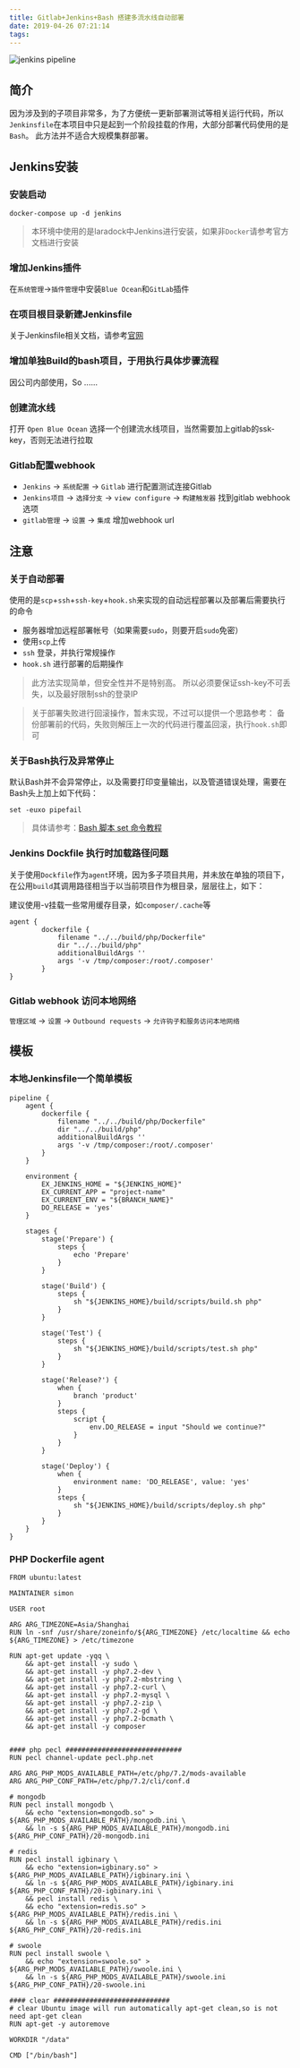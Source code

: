 ```yaml
---
title: Gitlab+Jenkins+Bash 搭建多流水线自动部署
date: 2019-04-26 07:21:14
tags:
---
```


![jenkins pipeline](/images/jenkins-gitlab-bash/1.png "jenkins pipeline")


## 简介
因为涉及到的子项目非常多，为了方便统一更新部署测试等相关运行代码，所以`Jenkinsfile`在本项目中只是起到一个阶段挂载的作用，大部分部署代码使用的是`Bash`。
此方法并不适合大规模集群部署。

## Jenkins安装

### 安装启动
```
docker-compose up -d jenkins
```
> 本环境中使用的是laradock中Jenkins进行安装，如果非`Docker`请参考官方文档进行安装

### 增加Jenkins插件
在`系统管理`->`插件管理`中安装`Blue Ocean`和`GitLab`插件

### 在项目根目录新建Jenkinsfile

关于Jenkinsfile相关文档，请参考[官网](https://jenkins.io/zh/doc/book/pipeline/)




### 增加单独Build的bash项目，于用执行具体步骤流程

因公司内部使用，So ......


### 创建流水线

打开 `Open Blue Ocean` 选择一个创建流水线项目，当然需要加上gitlab的ssk-key，否则无法进行拉取

### Gitlab配置webhook
- `Jenkins` -> `系统配置` -> `Gitlab` 进行配置测试连接Gitlab
- `Jenkins项目` -> `选择分支` -> `view configure` -> `构建触发器` 找到gitlab webhook选项
- `gitlab管理` -> `设置` -> `集成` 增加webhook url

## 注意

### 关于自动部署
使用的是`scp`+`ssh`+`ssh-key`+`hook.sh`来实现的自动远程部署以及部署后需要执行的命令
- 服务器增加远程部署帐号（如果需要`sudo`，则要开启`sudo`免密）
- 使用`scp`上传
- `ssh` 登录，并执行常规操作
- `hook.sh` 进行部署的后期操作

> 此方法实现简单，但安全性并不是特别高。
    所以必须要保证ssh-key不可丢失，以及最好限制ssh的登录IP

> 关于部署失败进行回滚操作，暂未实现，不过可以提供一个思路参考：
备份部署前的代码，失败则解压上一次的代码进行覆盖回滚，执行`hook.sh`即可

### 关于Bash执行及异常停止
默认Bash并不会异常停止，以及需要打印变量输出，以及管道错误处理，需要在Bash头上加上如下代码：
```
set -euxo pipefail
```
> 具体请参考：[Bash 脚本 set 命令教程](http://www.ruanyifeng.com/blog/2017/11/bash-set.html?utm_source=tool.lu)

### Jenkins Dockfile 执行时加载路径问题
关于使用`Dockfile`作为`agent`环境，因为多子项目共用，并未放在单独的项目下，在公用`build`其调用路径相当于以当前项目作为根目录，层层往上，如下：

建议使用-v挂载一些常用缓存目录，如`composer/.cache`等

```
agent {
        dockerfile {
            filename "../../build/php/Dockerfile"
            dir "../../build/php"
            additionalBuildArgs ''
            args '-v /tmp/composer:/root/.composer'
        }
}
```

### Gitlab webhook 访问本地网络
`管理区域` -> `设置` -> `Outbound requests` -> `允许钩子和服务访问本地网络`

## 模板

### 本地Jenkinsfile一个简单模板
```
pipeline {
    agent {
        dockerfile {
            filename "../../build/php/Dockerfile"
            dir "../../build/php"
            additionalBuildArgs ''
            args '-v /tmp/composer:/root/.composer'
        }
    }

    environment {
        EX_JENKINS_HOME = "${JENKINS_HOME}"
        EX_CURRENT_APP = "project-name"
        EX_CURRENT_ENV = "${BRANCH_NAME}"
        DO_RELEASE = 'yes'
    }

    stages {
        stage('Prepare') {
            steps {
                echo 'Prepare'
            }
        }

        stage('Build') {
            steps {
                sh "${JENKINS_HOME}/build/scripts/build.sh php"
            }
        }

        stage('Test') {
            steps {
                sh "${JENKINS_HOME}/build/scripts/test.sh php"
            }
        }

        stage('Release?') {
            when {
                branch 'product'
            }
            steps {
                script {
                    env.DO_RELEASE = input "Should we continue?"
                }
            }
        }

        stage('Deploy') {
            when {
                environment name: 'DO_RELEASE', value: 'yes'
            }
            steps {
                sh "${JENKINS_HOME}/build/scripts/deploy.sh php"
            }
        }
    }
}
```

### PHP Dockerfile agent
```
FROM ubuntu:latest

MAINTAINER simon

USER root

ARG ARG_TIMEZONE=Asia/Shanghai
RUN ln -snf /usr/share/zoneinfo/${ARG_TIMEZONE} /etc/localtime && echo ${ARG_TIMEZONE} > /etc/timezone

RUN apt-get update -yqq \
    && apt-get install -y sudo \
    && apt-get install -y php7.2-dev \
    && apt-get install -y php7.2-mbstring \
    && apt-get install -y php7.2-curl \
    && apt-get install -y php7.2-mysql \
    && apt-get install -y php7.2-zip \
    && apt-get install -y php7.2-gd \
    && apt-get install -y php7.2-bcmath \
    && apt-get install -y composer


#### php pecl #############################
RUN pecl channel-update pecl.php.net

ARG ARG_PHP_MODS_AVAILABLE_PATH=/etc/php/7.2/mods-available
ARG ARG_PHP_CONF_PATH=/etc/php/7.2/cli/conf.d

# mongodb
RUN pecl install mongodb \
    && echo "extension=mongodb.so" > ${ARG_PHP_MODS_AVAILABLE_PATH}/mongodb.ini \
    && ln -s ${ARG_PHP_MODS_AVAILABLE_PATH}/mongodb.ini ${ARG_PHP_CONF_PATH}/20-mongodb.ini

# redis
RUN pecl install igbinary \
    && echo "extension=igbinary.so" > ${ARG_PHP_MODS_AVAILABLE_PATH}/igbinary.ini \
    && ln -s ${ARG_PHP_MODS_AVAILABLE_PATH}/igbinary.ini ${ARG_PHP_CONF_PATH}/20-igbinary.ini \
    && pecl install redis \
    && echo "extension=redis.so" > ${ARG_PHP_MODS_AVAILABLE_PATH}/redis.ini \
    && ln -s ${ARG_PHP_MODS_AVAILABLE_PATH}/redis.ini ${ARG_PHP_CONF_PATH}/20-redis.ini

# swoole
RUN pecl install swoole \
    && echo "extension=swoole.so" > ${ARG_PHP_MODS_AVAILABLE_PATH}/swoole.ini \
    && ln -s ${ARG_PHP_MODS_AVAILABLE_PATH}/swoole.ini ${ARG_PHP_CONF_PATH}/20-swoole.ini

#### clear #############################
# clear Ubuntu image will run automatically apt-get clean,so is not need apt-get clean
RUN apt-get -y autoremove

WORKDIR "/data"

CMD ["/bin/bash"]
```